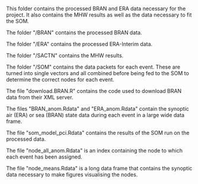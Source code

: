 This folder contains the processed BRAN and ERA data necessary for the project. It also contains the MHW results as well as the data necessary to fit the SOM.

The folder "/BRAN" contains the processed BRAN data.

The folder "/ERA" contains the processed ERA-Interim data.

The folder "/SACTN" contains the MHW results.

The folder "/SOM" contains the data packets for each event. These are turned into single vectors and all combined before being fed to the SOM to determine the correct nodes for each event.

The file "download.BRAN.R" contains the code used to download BRAN data from their XML server.

The files "BRAN_anom.Rdata" and "ERA_anom.Rdata" contain the synoptic air (ERA) or sea (BRAN) state data during each event in a large wide data frame.

The file "som_model_pci.Rdata" contains the results of the SOM run on the processed data.

The file "node_all_anom.Rdata" is an index containing the node to which each event has been assigned.

The file "node_means.Rdata" is a long data frame that contains the synoptic data necessary to make figures visualising the nodes.